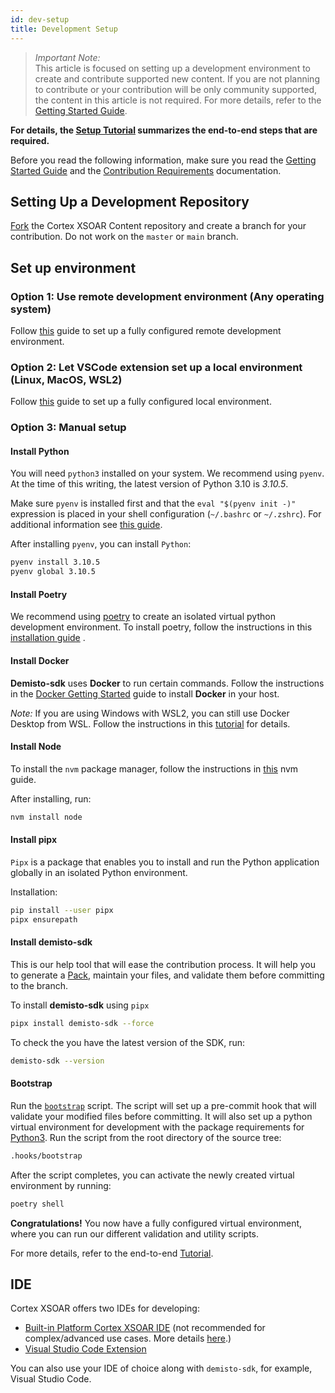 ```yaml
---
id: dev-setup
title: Development Setup
---
```


> <i>Important Note:</i>  
This article is focused on setting up a development environment to create and contribute supported new content. If you are not planning to contribute or your contribution will be only community supported, the content in this article is not required. For more details, refer to the [Getting Started Guide](../concepts/getting-started-guide#using-the-right-tools).


**For details, the [Setup Tutorial](../tutorials/tut-setup-dev) summarizes the end-to-end steps that are required.**

Before you read the following information, make sure you read the [Getting Started Guide](../concepts/getting-started-guide) and the [Contribution Requirements](../contributing/contrib-requirements) documentation.

## Setting Up a Development Repository

[Fork](https://guides.github.com/activities/forking/) the Cortex XSOAR Content repository and create a branch for your contribution. Do not work on the `master` or `main` branch.

## Set up environment

### Option 1: Use remote development environment (Any operating system)

Follow [this](./../tutorials/tut-setup-dev-remote.md) guide to set up a fully configured remote development environment.

### Option 2: Let VSCode extension set up a local environment (Linux, MacOS, WSL2)

Follow [this](./vscode-extension.md#local-development-linux-macos-wsl2) guide to set up a fully configured local environment.

### Option 3: Manual setup

#### Install Python

You will need `python3` installed on your system. We recommend using `pyenv`. At the time of this writing, the latest version of Python 3.10 is *3.10.5*.

Make sure `pyenv` is installed first and that the `eval "$(pyenv init -)"` expression is placed in your shell configuration (`~/.bashrc` or `~/.zshrc`). For additional information see [this guide](https://github.com/pyenv/pyenv#installation).

After installing `pyenv`, you can install `Python`:
```bash
pyenv install 3.10.5
pyenv global 3.10.5
```

#### Install Poetry

We recommend using [poetry](https://python-poetry.org/) to create an isolated virtual python development environment. To install poetry, follow the instructions in this [installation guide](https://python-poetry.org/docs/master/#installing-with-the-official-installer) .

#### Install Docker

**Demisto-sdk** uses **Docker** to run certain commands. Follow the instructions in the [Docker Getting Started](https://www.docker.com/get-started/) guide to install **Docker** in your host.

*Note:* If you are using Windows with WSL2, you can still use Docker Desktop from WSL. Follow the instructions in this [tutorial](https://docs.docker.com/desktop/windows/wsl/#enabling-docker-support-in-wsl-2-distros)  for details.

#### Install Node

To install the `nvm` package manager, follow the instructions in [this](https://github.com/nvm-sh/nvm#install--update-script) nvm guide.

After installing, run:
```bash
nvm install node
```

#### Install pipx

`Pipx` is a package that enables you to install and run the Python application globally in an isolated Python environment.

Installation:
  ```bash
  pip install --user pipx
  pipx ensurepath
  ```

#### Install demisto-sdk

This is our help tool that will ease the contribution process. It will help you to generate a [Pack](../packs/packs-format), maintain your files, and validate them before committing to the branch.

To install **demisto-sdk** using `pipx`
```bash
pipx install demisto-sdk --force
```

To check the you have the latest version of the SDK, run:

```bash
demisto-sdk --version
```

#### Bootstrap

Run the [`bootstrap`](https://github.com/demisto/content/blob/master/.hooks/bootstrap) script. The script will set up a pre-commit hook that will validate your modified files before committing. It will also set up a python virtual environment for development with the package requirements for [Python3](https://github.com/demisto/content/blob/master/pyproject.toml). Run the script from the root directory of the source tree:

```bash
.hooks/bootstrap
```

After the script completes, you can activate the newly created virtual environment by running:

```bash
poetry shell
```

**Congratulations!** You now have a fully configured virtual environment, where you can run our different validation and utility scripts.

For more details, refer to the end-to-end [Tutorial](../tutorials/tut-setup-dev).

## IDE

Cortex XSOAR offers two IDEs for developing:

* [Built-in Platform Cortex XSOAR IDE](../concepts/xsoar-ide) (not recommended for complex/advanced use cases. More details [here](getting-started-guide#using-the-right-tools).)
* [Visual Studio Code Extension](vscode-extension)

You can also use your IDE of choice along with `demisto-sdk`, for example, Visual Studio Code.
